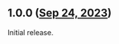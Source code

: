 ## 1.0.0 ([Sep 24, 2023](https://github.com/ramensoftware/windhawk-mods/blob/897fe1e616539213676bd2f7f835ce29b3976781/mods/themed-regedit-listview.wh.cpp))

Initial release.
